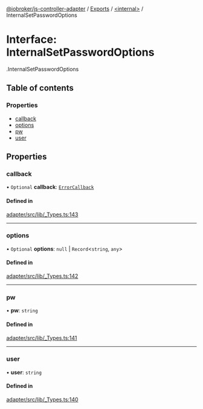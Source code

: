 [@iobroker/js-controller-adapter](../README.md) / [Exports](../modules.md) / [<internal\>](../modules/internal_.md) / InternalSetPasswordOptions

# Interface: InternalSetPasswordOptions

[<internal>](../modules/internal_.md).InternalSetPasswordOptions

## Table of contents

### Properties

- [callback](internal_.InternalSetPasswordOptions.md#callback)
- [options](internal_.InternalSetPasswordOptions.md#options)
- [pw](internal_.InternalSetPasswordOptions.md#pw)
- [user](internal_.InternalSetPasswordOptions.md#user)

## Properties

### callback

• `Optional` **callback**: [`ErrorCallback`](../modules/internal_.md#errorcallback)

#### Defined in

[adapter/src/lib/_Types.ts:143](https://github.com/ioBroker/ioBroker.js-controller/blob/931c925a/packages/adapter/src/lib/_Types.ts#L143)

___

### options

• `Optional` **options**: ``null`` \| `Record`<`string`, `any`\>

#### Defined in

[adapter/src/lib/_Types.ts:142](https://github.com/ioBroker/ioBroker.js-controller/blob/931c925a/packages/adapter/src/lib/_Types.ts#L142)

___

### pw

• **pw**: `string`

#### Defined in

[adapter/src/lib/_Types.ts:141](https://github.com/ioBroker/ioBroker.js-controller/blob/931c925a/packages/adapter/src/lib/_Types.ts#L141)

___

### user

• **user**: `string`

#### Defined in

[adapter/src/lib/_Types.ts:140](https://github.com/ioBroker/ioBroker.js-controller/blob/931c925a/packages/adapter/src/lib/_Types.ts#L140)
